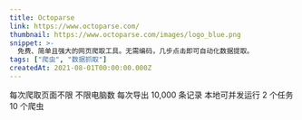 ```yaml
---
title: Octoparse
link: https://www.octoparse.com/
thumbnail: https://www.octoparse.com/images/logo_blue.png
snippet: >-
  免费、简单且强大的网页爬取工具。无需编码，几步点击即可自动化数据提取。
tags: ["爬虫", "数据抓取"]
createdAt: 2021-08-01T00:00:00.000Z
---
```

每次爬取页面不限
不限电脑数
每次导出 10,000 条记录
本地可并发运行 2 个任务
10 个爬虫